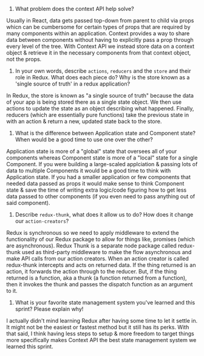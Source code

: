 1. What problem does the context API help solve?

Usually in React, data gets passed top-down from parent to child via props whicn can be cumbersome for certain types of props that are required by many components within an application. Context provides a way to share data between components without having to explicitly pass a prop through every level of the tree. With Context API we instead store data on a context object & retrieve it in the necessary components from that context object, not the props.

1. In your own words, describe `actions`, `reducers` and the `store` and their role in Redux. What does each piece do? 
Why is the store known as a 'single source of truth' in a redux application?

In Redux, the store is known as "a single source of truth" because the data of your app is being stored there as a single state object. We then use actions to update the state as an object describing what happened. Finally, reducers (which are essentially pure functions) take the previous state in with an action & return a new, updated state back to the store.

1. What is the difference between Application state and Component state? When would be a good time to use one over the other?

Application state is more of a "global" state that oversees all of your components whereas Component state is more of a "local" state for a single Component. If you were building a large-scaled applciation & passing lots of data to multiple Components it would be a good time to think with Application state. If you had a smaller application or few components that needed data passed as props it would make sense to think Component state & save the time of writing extra logic/code figuring how to get less data passed to other components (if you even need to pass anything out of said component).

1. Describe `redux-thunk`, what does it allow us to do? How does it change our `action-creators`?

Redux is synchronous so we need to apply middleware to extend the functionality of our Redux package to allow for things like, promises (which are asynchronous). Redux Thunk is a separate node package called redux-thunk used as third-party middleware to make the flow asynchronous and make API calls from our action creators. When an action creator is called redux-thunk intercepts and acts on returned data. If the thing returned is an action, it forwards the action through to the reducer. But, if the thing returned is a function, aka a thunk (a function returned from a function), then it invokes the thunk and passes the dispatch function as an argument to it.

1. What is your favorite state management system you've learned and this sprint? Please explain why!

I actually didn't mind learning Redux after having some time to let it settle in. It might not be the easiest or fastest method but it still has its perks. With that said, I think having less steps to setup & more freedom to target things more specifically makes Context API the best state management system we learned this sprint.

